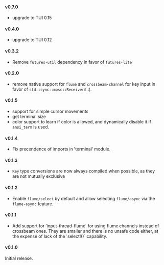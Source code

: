 #### v0.7.0

* upgrade to TUI 0.15

#### v0.4.0

* upgrade to TUI 0.12

#### v0.3.2

* Remove `futures-util` dependency in favor of `futures-lite`

#### v0.2.0

* remove native support for `flume` and `crossbeam-channel` for key input in favor of `std::sync::mpsc::Receiver`s :).

#### v0.1.5

* support for simple cursor movements
* get terminal size
* color support to learn if color is allowed, and dynamically disable it
  if `ansi_term` is used.

#### v0.1.4

* Fix precendence of imports in 'terminal' module.

#### v0.1.3

* `Key` type conversions are now always compiled when possible, as they are not mutually exclusive

#### v0.1.2

* Enable `flume/select` by default and allow selecting `flume/async` via the `flume-async` feature.

#### v0.1.1

* Add support for 'input-thread-flume' for using flume channels instead of crossbeam ones. They are
  smaller and there is no unsafe code either, at the expense of lack of the 'select!()` capability.

#### v0.1.0

Initial release.
